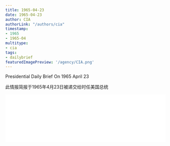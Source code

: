 ```yaml
---
title: 1965-04-23
date: 1965-04-23
author: CIA 
authorLink: "/authors/cia"
timestamp: 
- 1965
- 1965-04
multitype: 
- cia
tags: 
- dailybrief
featuredImagePreview: '/agency/CIA.png'
---
```



Presidential Daily Brief On 1965 April 23

此情报简报于1965年4月23日被递交给时任美国总统

<!--more-->





<div id="over" style="width:100%; overflow:hidden"> <iframe id="sFrame" name="sFrame" frameborder="no" border="0"  allowfullscreen marginwidth="0" scrolling="no" src = " /CIA/1965-04-23.html "  style = " position:absulute; width: 806px; top: 300;" > </iframe> </div>